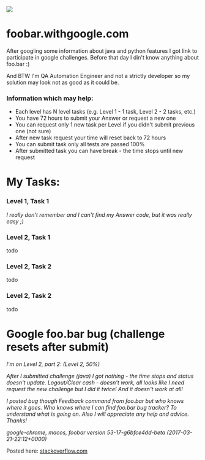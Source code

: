  ![](https://github.com/kyxap/google.challenge/blob/master/foo.bar.scr1.png)
 
 # foobar.withgoogle.com

After googling some information about java and python features I got link to participate in google challenges. Before that day I din't know anything about foo.bar :) 

And BTW I'm QA Automation Engineer and not a strictly developer so my solution may look not as good as it could be.

### **Information which may help:**
* Each level has N level tasks (e.g. Level 1 - 1 task, Level 2 - 2 tasks, etc.)  
* You have 72 hours to submit your Answer or request a new one
* You can request only 1 new task per Level if you didn't submit previous one (not sure) 
* After new task request your time will reset back to 72 hours
* You can submit task only all tests are passed 100%
* After submitted task you can have break - the time stops until new request 

# My Tasks:

### Level 1, Task 1
_I really don't remember and I can't find my Answer code, but it was really easy ;)_
### Level 2, Task 1
todo
### Level 2, Task 2
todo
### Level 2, Task 2
todo

# Google foo.bar bug (challenge resets after submit)
_I'm on Level 2, part 2: (Level 2, 50%)_

_After I submitted challenge (java) I got nothing - the time stops and status doesn't update. Logout/Clear cash - doesn't work, all looks like I need request the new challenge but I did it twice! And it doesn't work at all!_

_I posted bug though Feedback command from foo.bar but who knows where it goes._
_Who knows where I can find foo.bar bug tracker? To understand what is going on. Also I will appreciate any help and advice. Thanks!_

_google-chrome, macos, foobar version 53-17-g6bfce4dd-beta (2017-03-21-22:12+0000)_

Posted here:
[stackoverflow.com](https://stackoverflow.com/questions/44252108/google-foobar-bug-chahallenge-resets-after-submit)
